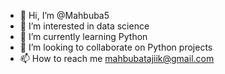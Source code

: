 - 👋 Hi, I’m @Mahbuba5
- 👀 I’m interested in data science
- 🌱 I’m currently learning Python
- 💞️ I’m looking to collaborate on Python projects
- 📫 How to reach me mahbubatajiik@gmail.com

<!---
Mahbuba5/Mahbuba5 is a ✨ special ✨ repository because its `README.md` (this file) appears on your GitHub profile.
You can click the Preview link to take a look at your changes.
--->
